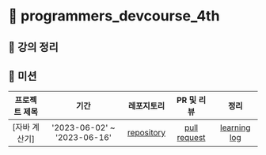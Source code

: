 # 🥇 programmers_devcourse_4th

## 💛 강의 정리

## 💙 미션
| 프로젝트 제목 | 기간 | 레포지토리 | PR 및 리뷰 | 정리 |
|:----------:|:-----:|:---:|:------:|:---:|
|[자바 계산기]|'2023-06-02' ~ '2023-06-16'|[repository]()|[pull request]()|[learning log]()|

